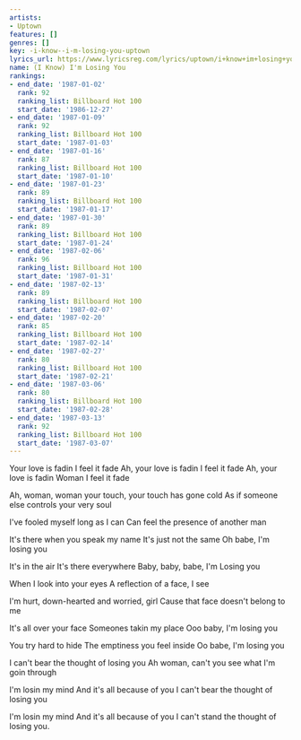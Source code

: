 ```yaml
---
artists:
- Uptown
features: []
genres: []
key: -i-know--i-m-losing-you-uptown
lyrics_url: https://www.lyricsreg.com/lyrics/uptown/i+know+im+losing+you/
name: (I Know) I'm Losing You
rankings:
- end_date: '1987-01-02'
  rank: 92
  ranking_list: Billboard Hot 100
  start_date: '1986-12-27'
- end_date: '1987-01-09'
  rank: 92
  ranking_list: Billboard Hot 100
  start_date: '1987-01-03'
- end_date: '1987-01-16'
  rank: 87
  ranking_list: Billboard Hot 100
  start_date: '1987-01-10'
- end_date: '1987-01-23'
  rank: 89
  ranking_list: Billboard Hot 100
  start_date: '1987-01-17'
- end_date: '1987-01-30'
  rank: 89
  ranking_list: Billboard Hot 100
  start_date: '1987-01-24'
- end_date: '1987-02-06'
  rank: 96
  ranking_list: Billboard Hot 100
  start_date: '1987-01-31'
- end_date: '1987-02-13'
  rank: 89
  ranking_list: Billboard Hot 100
  start_date: '1987-02-07'
- end_date: '1987-02-20'
  rank: 85
  ranking_list: Billboard Hot 100
  start_date: '1987-02-14'
- end_date: '1987-02-27'
  rank: 80
  ranking_list: Billboard Hot 100
  start_date: '1987-02-21'
- end_date: '1987-03-06'
  rank: 80
  ranking_list: Billboard Hot 100
  start_date: '1987-02-28'
- end_date: '1987-03-13'
  rank: 92
  ranking_list: Billboard Hot 100
  start_date: '1987-03-07'
---
```

Your love is fadin I feel it fade
Ah, your love is fadin I feel it fade
Ah, your love is fadin Woman I feel it fade

Ah, woman, woman your touch, your touch has gone cold
As if someone else controls your very soul

I've fooled myself long as I can
Can feel the presence of another man

It's there when you speak my name
It's just not the same
Oh babe, I'm losing you

It's in the air
It's there everywhere
Baby, baby, babe, I'm Losing you

When I look into your eyes
A reflection of a face, I see

I'm hurt, down-hearted and worried, girl
Cause that face doesn't belong to me

It's all over your face
Someones takin my place
Ooo baby, I'm losing you

You try hard to hide
The emptiness you feel inside
Oo babe, I'm losing you

I can't bear the thought of losing you
Ah woman, can't you see what I'm goin through

I'm losin my mind
And it's all because of you
I can't bear the thought of losing you

I'm losin my mind
And it's all because of you
I can't stand the thought of losing you.

